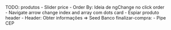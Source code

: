 TODO:
produtos
    - Slider price
    - Order By: Ideia de ngChange no click order
    - Navigate arrow change index and array com dots
card
    - Espiar produto
header
    - Header: Obter informações => Seed Banco
finalizar-compra:
    - Pipe CEP